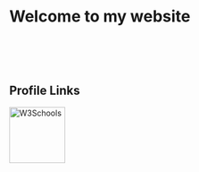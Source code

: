 <!--validator.w3.org-->
<!--https://jigsaw.w3.org/css-validator/-->

<html lang = "en">

   <head>
         <meta charset="utf-8">
         <title>BlueBl_xx's Website</title>
   </head>

   <body>
         <h1>Welcome to my website<h1>
         <br>
         <h2>Profile Links</h2>
         <a href="https://github.com/BlueBl-xx">
         <img border="0" alt="W3Schools" src="githubIMG.png" width="100" height="100"></a>
